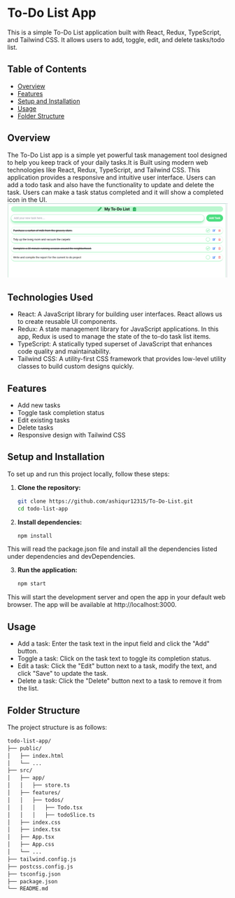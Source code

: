 # To-Do List App

This is a simple To-Do List application built with React, Redux, TypeScript, and Tailwind CSS. It allows users to add, toggle, edit, and delete tasks/todo list.

## Table of Contents

- [Overview](#overview)
- [Features](#features)
- [Setup and Installation](#setup-and-installation)
- [Usage](#usage)
- [Folder Structure](#folder-structure)

## Overview

The To-Do List app is a simple yet powerful task management tool designed to help you keep track of your daily tasks.It is Built using modern web technologies like React, Redux, TypeScript, and Tailwind CSS. This application provides a responsive and intuitive user interface. Users can add a todo task and also have the functionality to update and delete the task. Users can make a task status completed and it will show a completed icon in the UI.
![image](https://github.com/ashiqur12315/my-first-repo/blob/main/td.PNG)

## Technologies Used
- React: A JavaScript library for building user interfaces. React allows us to create reusable UI components.
- Redux: A state management library for JavaScript applications. In this app, Redux is used to manage the state of the to-do task list items.
- TypeScript: A statically typed superset of JavaScript that enhances code quality and maintainability.
- Tailwind CSS: A utility-first CSS framework that provides low-level utility classes to build custom designs quickly.

## Features

- Add new tasks
- Toggle task completion status
- Edit existing tasks
- Delete tasks
- Responsive design with Tailwind CSS

## Setup and Installation

To set up and run this project locally, follow these steps:

1. **Clone the repository:**

   ```bash
   git clone https://github.com/ashiqur12315/To-Do-List.git
   cd todo-list-app

2. **Install dependencies:**
   ```bash
   npm install
This will read the package.json file and install all the dependencies listed under dependencies and devDependencies.

3. **Run the application:**
   ```bash
   npm start

This will start the development server and open the app in your default web browser. The app will be available at http://localhost:3000.

## Usage
- Add a task: Enter the task text in the input field and click the "Add" button.
- Toggle a task: Click on the task text to toggle its completion status.
- Edit a task: Click the "Edit" button next to a task, modify the text, and click "Save" to update the task.
- Delete a task: Click the "Delete" button next to a task to remove it from the list.

## Folder Structure
The project structure is as follows:
```bash
todo-list-app/
├── public/
│   ├── index.html
│   └── ...
├── src/
│   ├── app/
│   │   ├── store.ts
│   ├── features/
│   │   ├── todos/
│   │   │   ├── Todo.tsx
│   │   │   ├── todoSlice.ts
│   ├── index.css
│   ├── index.tsx
│   ├── App.tsx
│   ├── App.css
│   └── ...
├── tailwind.config.js
├── postcss.config.js
├── tsconfig.json
├── package.json
└── README.md



